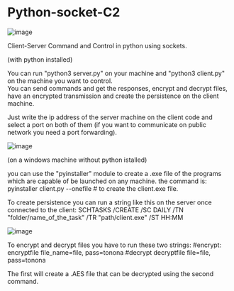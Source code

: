 # Python-socket-C2

![image](https://github.com/Leelez/Python-socket-C2/assets/148364991/3c005521-7c5e-4b4c-a90e-0653d140a5f9)




Client-Server Command and Control in python using sockets.


(with python installed)

You can run "python3 server.py" on your machine and "python3 client.py" on the machine you want to control.  
You can send commands and get the responses, encrypt and decrypt files, have an encrypted transmission and create the persistence on the client machine.

Just write the ip address of the server machine on the client code and select a port on both of them (if you want to communicate on public network you need a port forwarding).

![image](https://github.com/Leelez/Python-socket-C2/assets/148364991/9e21caf3-1a52-404a-8c3b-71ca01f0c015)


(on a windows machine without python istalled)

you can use the "pyinstaller" module to create a .exe file of the programs which are capable of be launched on any machine.
the command is:
pyinstaller client.py --onefile        # to create the client.exe file.


To create persistence you can run a string like this on the server once connected to the client:
SCHTASKS /CREATE /SC DAILY /TN "folder/name_of_the_task" /TR "path/client.exe" /ST HH:MM

![image](https://github.com/Leelez/Python-socket-C2/assets/148364991/555883df-81e7-4fed-8ccc-b3ff000720f6)



To encrypt and decrypt files you have to run these two strings:
#encrypt:
encryptfile file_name=file, pass=tonona
#decrypt
decryptfile file=file, pass=tonona

The first will create a .AES file that can be decrypted using the second command.
